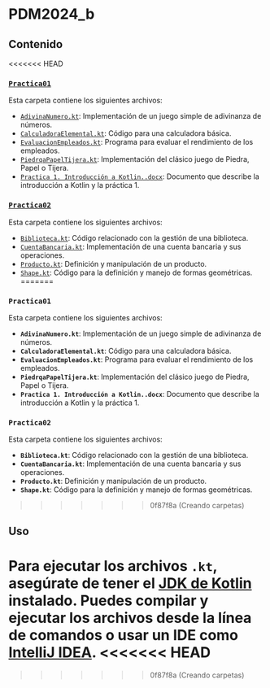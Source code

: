# PDM2024_b

## Contenido

<<<<<<< HEAD
### [`Practica01`](./Practica01)

Esta carpeta contiene los siguientes archivos:

- [`AdivinaNumero.kt`](./Practica01/AdivinaNumero.kt): Implementación de un juego simple de adivinanza de números.
- [`CalculadoraElemental.kt`](./Practica01/CalculadoraElemental.kt): Código para una calculadora básica.
- [`EvaluacionEmpleados.kt`](./Practica01/EvaluacionEmpleados.kt): Programa para evaluar el rendimiento de los empleados.
- [`PiedrqaPapelTijera.kt`](./Practica01/PiedrqaPapelTijera.kt): Implementación del clásico juego de Piedra, Papel o Tijera.
- [`Practica 1. Introducción a Kotlin..docx`](./Practica01/Practica%201.%20Introducción%20a%20Kotlin..docx): Documento que describe la introducción a Kotlin y la práctica 1.

### [`Practica02`](./Practica02)

Esta carpeta contiene los siguientes archivos:

- [`Biblioteca.kt`](./Practica02/Biblioteca.kt): Código relacionado con la gestión de una biblioteca.
- [`CuentaBancaria.kt`](./Practica02/CuentaBancaria.kt): Implementación de una cuenta bancaria y sus operaciones.
- [`Producto.kt`](./Practica02/Producto.kt): Definición y manipulación de un producto.
- [`Shape.kt`](./Practica02/Shape.kt): Código para la definición y manejo de formas geométricas.
=======
### `Practica01`

Esta carpeta contiene los siguientes archivos:

- **`AdivinaNumero.kt`**: Implementación de un juego simple de adivinanza de números.
- **`CalculadoraElemental.kt`**: Código para una calculadora básica.
- **`EvaluacionEmpleados.kt`**: Programa para evaluar el rendimiento de los empleados.
- **`PiedrqaPapelTijera.kt`**: Implementación del clásico juego de Piedra, Papel o Tijera.
- **`Practica 1. Introducción a Kotlin..docx`**: Documento que describe la introducción a Kotlin y la práctica 1.

### `Practica02`

Esta carpeta contiene los siguientes archivos:

- **`Biblioteca.kt`**: Código relacionado con la gestión de una biblioteca.
- **`CuentaBancaria.kt`**: Implementación de una cuenta bancaria y sus operaciones.
- **`Producto.kt`**: Definición y manipulación de un producto.
- **`Shape.kt`**: Código para la definición y manejo de formas geométricas.
>>>>>>> 0f87f8a (Creando carpetas)

## Uso

Para ejecutar los archivos `.kt`, asegúrate de tener el [JDK de Kotlin](https://kotlinlang.org/docs/command-line.html) instalado. Puedes compilar y ejecutar los archivos desde la línea de comandos o usar un IDE como [IntelliJ IDEA](https://www.jetbrains.com/idea/).
<<<<<<< HEAD
=======

>>>>>>> 0f87f8a (Creando carpetas)
